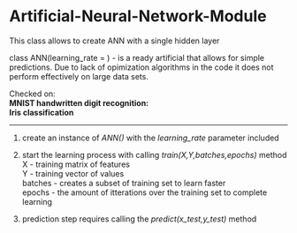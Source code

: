 # Artificial-Neural-Network-Module
This class allows to create ANN with a single hidden layer

class ANN(learning_rate = ) - is a ready artificial that allows for simple predictions. Due to lack of opimization algorithms in the code it does not perform effectively on large data sets. 


Checked on:<br />
**MNIST handwritten digit recognition:**<br />
**Iris classification**

____________________________________________________________________________________________________________________

1) create an instance of *ANN()* with the *learning_rate* parameter included

2) start the learning process with calling *train(X,Y,batches,epochs)* method<br />
  X - training matrix of features<br />
  Y - training vector of values<br />
  batches - creates a subset of training set to learn faster<br />
  epochs - the amount of itterations over the training set to complete learning

3) prediction step requires calling the *predict(x_test,y_test)* method
